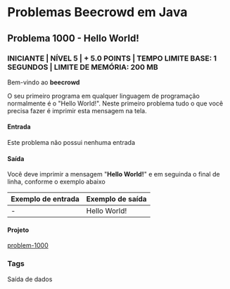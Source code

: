 # Problemas Beecrowd em Java

## Problema 1000 - Hello World!

### INICIANTE | NÍVEL 5 | + 5.0 POINTS | TEMPO LIMITE BASE: 1 SEGUNDOS | LIMITE DE MEMÓRIA: 200 MB

Bem-vindo ao **beecrowd**

O seu primeiro programa em qualquer linguagem de programação normalmente é o "Hello World!". Neste primeiro problema tudo o que você precisa fazer é imprimir esta mensagem na tela.

#### Entrada

Este problema não possui nenhuma entrada

#### Saída

Você deve imprimir a mensagem "**Hello World!**" e em seguinda o final de linha, conforme o exemplo abaixo

| Exemplo de entrada | Exemplo de saída |
| ------------------ | ---------------- |
| -                  | Hello World!     |

#### Projeto

[problem-1000](Workspace/Problem-1000)

### Tags

Saída de dados